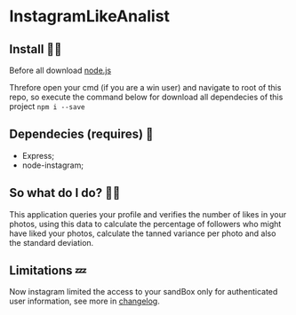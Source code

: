# InstagramLikeAnalist
## Install 👨‍💻
Before all download [node.js](https://nodejs.org/en/)

Threfore open your cmd (if you are a win user) and navigate to root of this repo, so execute the command below for download all dependecies of this project
`npm i --save`

## Dependecies (requires) 🎫
* Express;
* node-instagram;

## So what do I do? 🧞‍♂️
This application queries your profile and verifies the number of likes in your photos, using this data to calculate the percentage of followers who might have liked your photos, calculate the tanned variance per photo and also the standard deviation.

## Limitations 💤
Now instagram limited the access to your sandBox only for authenticated user information, see more in
[changelog](https://www.instagram.com/developer/changelog/).
